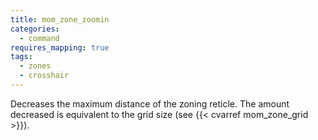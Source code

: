 ```yaml
---
title: mom_zone_zoomin
categories:
  - command
requires_mapping: true
tags:
  - zones
  - crosshair
---
```


Decreases the maximum distance of the zoning reticle. The amount decreased is equivalent to the grid size (see {{< cvarref mom_zone_grid >}}).
